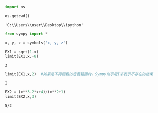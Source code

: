 

```python
import os
```


```python
os.getcwd()
```




    'C:\\Users\\user\\Desktop\\ipython'




```python
from sympy import *
```


```python
x, y, z = symbols('x, y, z')
```


```python
EX1 = sqrt(1-x)
limit(EX1,x,-8)
```




    3




```python
limit(EX1,x,2)  #如果是不再函數的定義範圍內，Sympy似乎用I來表示不存在的結果
```




    I




```python
EX2 = (x**3-2*x+4)/(x**2+1)
limit(EX2,x,3)
```




    5/2




```python

```
